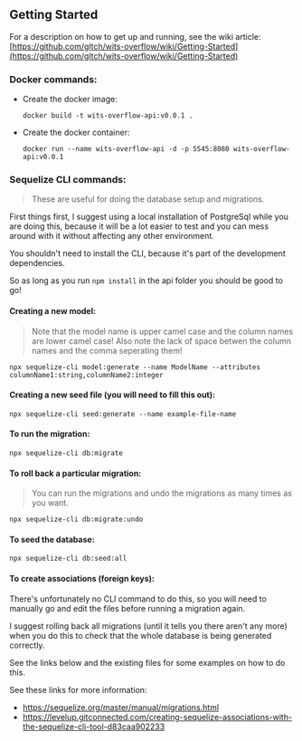 ## Getting Started

For a description on how to get up and running, see the wiki article:
[https://github.com/gltch/wits-overflow/wiki/Getting-Started](https://github.com/gltch/wits-overflow/wiki/Getting-Started)

### Docker commands:

- Create the docker image: 

    ``docker build -t wits-overflow-api:v0.0.1 .``

- Create the docker container: 

    ``docker run --name wits-overflow-api -d -p 5545:8080 wits-overflow-api:v0.0.1``


### Sequelize CLI commands:

> These are useful for doing the database setup and migrations.

First things first, I suggest using a local installation of PostgreSql while
you are doing this, because it will be a lot easier to test and you can mess
around with it without affecting any other environment.

You shouldn't need to install the CLI, because it's part of the development
dependencies.

So as long as you run ``npm install`` in the api folder you should be good 
to go!

#### Creating a new model:

> Note that the model name is upper camel case and the column names are lower camel case! Also note the lack of space betwen the column names and the comma seperating them!

   ``
   npx sequelize-cli model:generate --name ModelName --attributes columnName1:string,columnName2:integer
   ``

#### Creating a new seed file (you will need to fill this out):

``
npx sequelize-cli seed:generate --name example-file-name
``

#### To run the migration:

``
npx sequelize-cli db:migrate
``

#### To roll back a particular migration:

> You can run the migrations and undo the migrations as many times as you want.

``
npx sequelize-cli db:migrate:undo
``

#### To seed the database:

``
npx sequelize-cli db:seed:all
``

#### To create associations (foreign keys):

There's unfortunately no CLI command to do this,
so you will need to manually go and edit the files before running a migration 
again.

I suggest rolling back all migrations (until it tells you there aren't any more) 
when you do this to check that the whole database is being generated correctly.

See the links below and the existing files for some examples on how to do this.

See these links for more information:

- https://sequelize.org/master/manual/migrations.html
- https://levelup.gitconnected.com/creating-sequelize-associations-with-the-sequelize-cli-tool-d83caa902233


